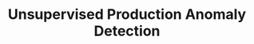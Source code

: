 ---
title: "Unsupervised Production Anomaly Detection"
type: 'projects'
weight: 3
description: "Production anomalies can signal sensor errors or significant operational events. By applying advanced unsupervised techniques such as ADTK, Local Outlier Factor (LOF), and Isolation Forest, this project identified irregularities in Digital Oilfield (DOF) data. The result? Enhanced monitoring capabilities that highlight potential issues before they escalate, saving time and resources"
image: "https://www.hartenergy.com/sites/default/files/styles/hart_news_article_image_640/public/image/2020/10/real-time-data-key-increased-oil-and-gas-production.jpg?itok=cowyrW-Q"
---